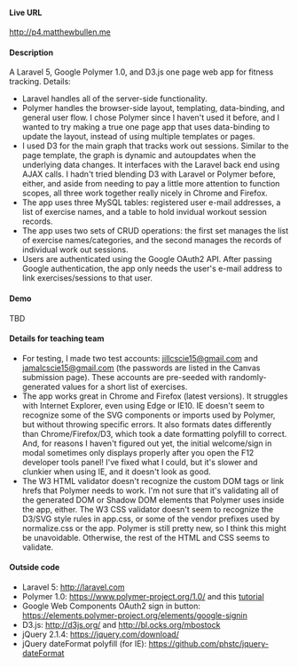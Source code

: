 
#### Live URL

http://p4.matthewbullen.me

#### Description

A Laravel 5, Google Polymer 1.0, and D3.js one page web app for fitness tracking. Details:
* Laravel handles all of the server-side functionality.
* Polymer handles the browser-side layout, templating, data-binding, and general user flow. I chose Polymer since I haven't used it before, and I wanted to try making a true one page app that uses data-binding to update the layout, instead of using multiple templates or pages.
* I used D3 for the main graph that tracks work out sessions. Similar to the page template, the graph is dynamic and autoupdates when the underlying data changes. It interfaces with the Laravel back end using AJAX calls. I hadn't tried blending D3 with Laravel or Polymer before, either, and aside from needing to pay a little more attention to function scopes, all three work together really nicely in Chrome and Firefox.
* The app uses three MySQL tables: registered user e-mail addresses, a list of exercise names, and a table to hold invidual workout session records.
* The app uses two sets of CRUD operations: the first set manages the list of exercise names/categories, and the second manages the records of individual work out sessions.
* Users are authenticated using the Google OAuth2 API. After passing Google authentication, the app only needs the user's e-mail address to link exercises/sessions to that user.

#### Demo

TBD

#### Details for teaching team

* For testing, I made two test accounts: jillcscie15@gmail.com and jamalcscie15@gmail.com (the passwords are listed in the Canvas submission page). These accounts are pre-seeded with randomly-generated values for a short list of exercises.
* The app works great in Chrome and Firefox (latest versions). It struggles with Internet Explorer, even using Edge or IE10. IE doesn't seem to recognize some of the SVG components or imports used by Polymer, but without throwing specific errors. It also formats dates differently than Chrome/Firefox/D3, which took a date formatting polyfill to correct. And, for reasons I haven't figured out yet, the initial welcome/sign in modal sometimes only displays properly after you open the F12 developer tools panel! I've fixed what I could, but it's slower and clunkier when using IE, and it doesn't look as good.
* The W3 HTML validator doesn't recognize the custom DOM tags or link hrefs that Polymer needs to work. I'm not sure that it's validating all of the generated DOM or Shadow DOM elements that Polymer uses inside the app, either. The W3 CSS validator doesn't seem to recognize the D3/SVG style rules in app.css, or some of the vendor prefixes used by normalize.css or the app. Polymer is still pretty new, so I think this might be unavoidable. Otherwise, the rest of the HTML and CSS seems to validate.

#### Outside code

* Laravel 5: http://laravel.com
* Polymer 1.0: https://www.polymer-project.org/1.0/ and this [tutorial](https://scotch.io/tutorials/build-a-real-time-polymer-to-do-app)
* Google Web Components OAuth2 sign in button: https://elements.polymer-project.org/elements/google-signin
* D3.js: http://d3js.org/ and http://bl.ocks.org/mbostock
* jQuery 2.1.4: https://jquery.com/download/
* jQuery dateFormat polyfill (for IE): https://github.com/phstc/jquery-dateFormat

